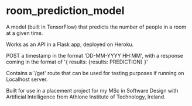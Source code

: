# room_prediction_model

A model (built in TensorFlow) that predicts the number of people in a room at a given time.

Works as an API in a Flask app, deployed on Heroku. 

POST a timestamp in the format 'DD-MM-YYYY HH:MM', with a response coming in the format of '{ results: {results: PREDICTION} }'
  
Contains a '/get' route that can be used for testing purposes if running on Localhost server.

Built for use in a placement project for my MSc in Software Design with Artificial Intelligence from Athlone Institute of Technology, Ireland.
